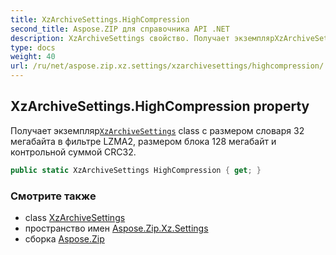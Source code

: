 ```yaml
---
title: XzArchiveSettings.HighCompression
second_title: Aspose.ZIP для справочника API .NET
description: XzArchiveSettings свойство. Получает экземплярXzArchiveSettings class с размером словаря 32 мегабайта в фильтре LZMA2 размером блока 128 мегабайт и контрольной суммой CRC32.
type: docs
weight: 40
url: /ru/net/aspose.zip.xz.settings/xzarchivesettings/highcompression/
---
```

## XzArchiveSettings.HighCompression property

Получает экземпляр[`XzArchiveSettings`](../) class с размером словаря 32 мегабайта в фильтре LZMA2, размером блока 128 мегабайт и контрольной суммой CRC32.

```csharp
public static XzArchiveSettings HighCompression { get; }
```

### Смотрите также

* class [XzArchiveSettings](../)
* пространство имен [Aspose.Zip.Xz.Settings](../../xzarchivesettings/)
* сборка [Aspose.Zip](../../../)


